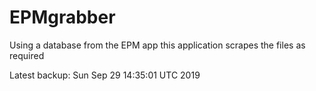 # EPMgrabber
Using a database from the EPM app this application scrapes the files as required


Latest backup: Sun Sep 29 14:35:01 UTC 2019

